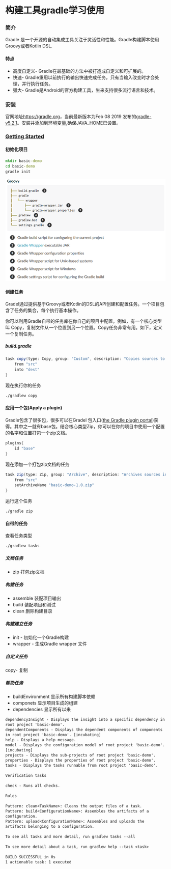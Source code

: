 # 构建工具gradle学习使用

### 简介

Gradle 是一个开源的自动集成工具关注于灵活性和性能。Gradle构建脚本使用Groovy或者Kotlin DSL.

#### 特点

* 高度自定义- Gradle在最基础的方法中被打造成自定义和可扩展的。
* 快速- Gradle重用以前执行的输出快速完成任务，只有当输入改变时才会处理，并行执行任务。
* 强大- Gradle是Android的官方构建工具，生来支持很多流行语言和技术。

### 安装

官网地址<https://gradle.org>，当前最新版本为Feb 08 2019 发布的[gradle-v5.2.1](https://services.gradle.org/distributions/gradle-5.2.1-bin.zip)。安装并添加到环境变量,确保JAVA_HOME已设置。

### [Getting Started](https://gradle.org/guides/#getting-started)

#### 初始化项目

```bat
mkdir basic-demo
cd basic-demo
gradle init
```

![gradle_init](/img/gradle_init.png)

#### 创建任务

Gradel通过提供基于Groovy或者Kotlin的DSL的API创建和配置任务。一个项目包含了任务的集合，每个执行基本操作。

你可以利用Gradle自带的任务库在你自己的项目中配置。例如，有一个核心类型叫 Copy，复制文件从一个位置到另一个位置。Copy任务非常有用。如下，定义一个复制任务。

##### build.gradle

```groovy
task copy(type: Copy, group: "Custom", description: "Copies sources to the dest directory") {
    from "src"
    into "dest"
}
```

现在执行你的任务

```cmd
./gradlew copy
```

#### 应用一个包(Apply a plugin)

Gradle包含了很多包，很多可以在Gradel 包入口([the Gradle plugin portal](http://plugins.gradle.org/))获得。其中之一就有base包。结合核心类型Zip，你可以在你的项目中使用一个配置的名字和位置打包一个zip文档。

```Groovy
plugins{
    id "base"
}
```

现在添加一个打包zip文档的任务

```Groovy
task zip(type: Zip, group: "Archive", description: "Archives sources in a zip file") {
    from "src"
    setArchiveName "basic-demo-1.0.zip"
}
```

运行这个任务

```bash
./gradle zip
```

#### 自带的任务

查看任务类型

```bash
./gradlew tasks
```

##### 文档任务

* zip 打包zip文档

##### 构建任务

* assemble 装配项目输出
* build 装配项目和测试
* clean 删除构建目录

##### 构建建立任务

* init - 初始化一个Gradle构建
* wrapper - 生成Gradle wrapper 文件

##### 自定义任务

copy- 复制

##### 帮助任务

* buildEnvironment 显示所有构建脚本依赖
* componets 显示项目生成的组建
* dependencies 显示所有以来

```text
dependencyInsight - Displays the insight into a specific dependency in root project 'basic-demo'.
dependentComponents - Displays the dependent components of components in root project 'basic-demo'. [incubating]
help - Displays a help message.
model - Displays the configuration model of root project 'basic-demo'. [incubating]
projects - Displays the sub-projects of root project 'basic-demo'.
properties - Displays the properties of root project 'basic-demo'.
tasks - Displays the tasks runnable from root project 'basic-demo'.

Verification tasks

check - Runs all checks.

Rules

Pattern: clean<TaskName>: Cleans the output files of a task.
Pattern: build<ConfigurationName>: Assembles the artifacts of a configuration.
Pattern: upload<ConfigurationName>: Assembles and uploads the artifacts belonging to a configuration.

To see all tasks and more detail, run gradlew tasks --all

To see more detail about a task, run gradlew help --task <task>

BUILD SUCCESSFUL in 0s
1 actionable task: 1 executed
```
